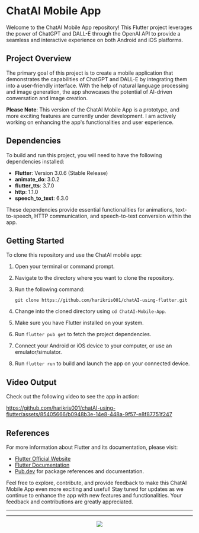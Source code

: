 # ChatAI Mobile App

Welcome to the ChatAI Mobile App repository! This Flutter project leverages the power of ChatGPT and DALL-E through the OpenAI API to provide a seamless and interactive experience on both Android and iOS platforms.

## Project Overview

The primary goal of this project is to create a mobile application that demonstrates the capabilities of ChatGPT and DALL-E by integrating them into a user-friendly interface. With the help of natural language processing and image generation, the app showcases the potential of AI-driven conversation and image creation.

**Please Note**: This version of the ChatAI Mobile App is a prototype, and more exciting features are currently under development. I am actively working on enhancing the app's functionalities and user experience.

## Dependencies

To build and run this project, you will need to have the following dependencies installed:

- **Flutter**: Version 3.0.6 (Stable Release)
- **animate_do**: 3.0.2
- **flutter_tts**: 3.7.0
- **http**: 1.1.0
- **speech_to_text**: 6.3.0

These dependencies provide essential functionalities for animations, text-to-speech, HTTP communication, and speech-to-text conversion within the app.

## Getting Started

To clone this repository and use the ChatAI mobile app:

1. Open your terminal or command prompt.
2. Navigate to the directory where you want to clone the repository.
3. Run the following command:
   ```
   git clone https://github.com/harikris001/chatAI-using-flutter.git
   ```
   
4. Change into the cloned directory using `cd ChatAI-Mobile-App`.
5. Make sure you have Flutter installed on your system.
6. Run `flutter pub get` to fetch the project dependencies.
7. Connect your Android or iOS device to your computer, or use an emulator/simulator.
8. Run `flutter run` to build and launch the app on your connected device.

## Video Output

Check out the following video to see the app in action:

https://github.com/harikris001/chatAI-using-flutter/assets/85405666/b0948b3e-14e8-448a-9f57-e8f87751f247




## References

For more information about Flutter and its documentation, please visit:
- [Flutter Official Website](https://flutter.dev)
- [Flutter Documentation](https://flutter.dev/docs)
- [Pub.dev](https://pub.dev) for package references and documentation.

Feel free to explore, contribute, and provide feedback to make this ChatAI Mobile App even more exciting and useful! Stay tuned for updates as we continue to enhance the app with new features and functionalities. Your feedback and contributions are greatly appreciated.

<hr>
<hr>
<div align="center">
            <a href="https://www.buymeacoffee.com/harikris001" target="_blank" style="display: inline-block;">
                <img
                    src="https://img.shields.io/badge/Donate-Buy%20Me%20A%20Coffee-orange.svg?style=flat-square&logo=buymeacoffee" 
                    align="center"
                />
            </a></div>

